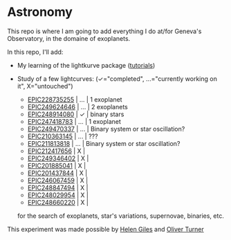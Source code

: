 # Astronomy

This repo is where I am going to add everything I do at/for Geneva's Observatory, in the domaine of exoplanets.

In this repo, I'll add:

 -  My learning of the lightkurve package ([tutorials](http://docs.lightkurve.org/tutorials/index.html))
 -  Study of a few lightcurves: (✓="completed", ...="currently working on it", X="untouched")
 
       - [EPIC228735255](https://github.com/PierricJoulot/Astronomy/tree/master/EPIC228735255) | ... | 1 exoplanet
       - [EPIC249624646](https://github.com/PierricJoulot/Astronomy/tree/master/EPIC249624646) | ... | 2 exoplanets
       - [EPIC248914080](https://github.com/PierricJoulot/Astronomy/tree/master/EPIC248914080) |  ✓  | binary stars
       - [EPIC247418783](https://github.com/PierricJoulot/Astronomy/tree/master/EPIC247418783) | ... | 1 exoplanet
       - [EPIC249470337](https://github.com/PierricJoulot/Astronomy/tree/master/EPIC249470337) | ... | Binary system or star oscillation?
       - [EPIC210363145](https://github.com/PierricJoulot/Astronomy/tree/master/EPIC210363145) | ... | ???
       - [EPIC211813818](https://github.com/PierricJoulot/Astronomy/tree/master/EPIC211813818) | ... | Binary system or star oscillation?
       - [EPIC212417656](https://github.com/PierricJoulot/Astronomy/tree/master/EPIC212417656) |  X  |
       - [EPIC249346402](https://github.com/PierricJoulot/Astronomy/tree/master/EPIC249346402) |  X  |
       - [EPIC201885041](https://github.com/PierricJoulot/Astronomy/tree/master/EPIC201885041) |  X  |
       - [EPIC201437844](https://github.com/PierricJoulot/Astronomy/tree/master/EPIC201437844) |  X  |
       - [EPIC246067459](https://github.com/PierricJoulot/Astronomy/tree/master/EPIC246067459) |  X  |
       - [EPIC248847494](https://github.com/PierricJoulot/Astronomy/tree/master/EPIC248847494) |  X  |
       - [EPIC248029954](https://github.com/PierricJoulot/Astronomy/tree/master/EPIC248029954) |  X  |
       - [EPIC248660220](https://github.com/PierricJoulot/Astronomy/tree/master/EPIC248660220) |  X  |
        
     for the search of exoplanets, star's variations, supernovae, binaries, etc.
 
 This experiment was made possible by [Helen Giles](https://www.helengiles.com/) and [Oliver Turner](http://nccr-planets.ch/team/turner-oliver-dr/)
